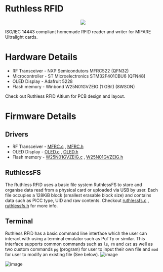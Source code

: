 # Ruthless RFID

<p align="center">
  <img src="https://github.com/TheZ0/Ruthless-RFID/assets/142558812/21e70e36-53e2-437b-ba30-4b78fc8ffa6c" />
</p>

ISO/IEC 14443 compliant homemade RFID reader and writer for MIFARE Ultralight cards.

# Hardware Details
* RF Transceiver - NXP Semicondutors MFRC522 (QFN32)
* Microcontroller - ST Microelectronics STM32F401CBU6 (QFN48)
* OLED Display - Adafruit 5228
* Flash memory - Winbond W25N01GVZEIG (1 GBit) (8WSON)

Check out Ruthless RFID Altium for PCB design and layout.

# Firmware Details
## Drivers
* RF Transceiver - [MFRC.c](https://github.com/TheZ0/Ruthless-RFID/blob/master/Firmware/Ruthless%20RFID/Core/Src/MFRC.c) , [MFRC.h](https://github.com/TheZ0/Ruthless-RFID/blob/master/Firmware/Ruthless%20RFID/Core/Inc/MFRC.h)
* OLED Display - [OLED.c](https://github.com/TheZ0/Ruthless-RFID/blob/master/Firmware/Ruthless%20RFID/Core/Src/OLED.c) , [OLED.h](https://github.com/TheZ0/Ruthless-RFID/blob/master/Firmware/Ruthless%20RFID/Core/Inc/OLED.h)
* Flash memory - [W25N01GVZEIG.c](https://github.com/TheZ0/Ruthless-RFID/blob/master/Firmware/Ruthless%20RFID/Core/Src/W25N01GVZEIG.c) , [W25N01GVZEIG.h](https://github.com/TheZ0/Ruthless-RFID/blob/master/Firmware/Ruthless%20RFID/Core/Inc/W25N01GVZEIG.h)

## RuthlessFS
The Ruthless RFID uses a basic file system RuthlessFS to store and organise data read from a physical card or uploaded via USB by user. Each file occupies a 128KiB block (smallest erasable block size) and contains data such as PICC type, UID and raw contents. Checkout [ruthlessfs.c](https://github.com/TheZ0/Ruthless-RFID/blob/master/Firmware/Ruthless%20RFID/Core/Src/ruthlessfs.c) , [ruthlessfs.h](https://github.com/TheZ0/Ruthless-RFID/blob/master/Firmware/Ruthless%20RFID/Core/Inc/ruthlessfs.h) for more info.

## Terminal
Ruthless RFID has a basic command line interface which the user can interact with using a terminal emulator such as PuTTy or similar. This interface supports common commands such as `ls`, `rm` and `cat` as well as two custom commands `pg` (program) for user to input their own file and `mod` for user to modify an existing file (See below).
![image](https://github.com/TheZ0/Ruthless-RFID/assets/142558812/f85bfdae-1538-4a8e-ad04-c7e1751e3575)


![image](https://github.com/TheZ0/Ruthless-RFID/assets/142558812/6d5c7efb-cadd-4794-9223-a820d66ced53)

